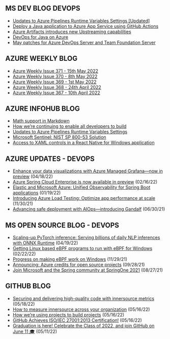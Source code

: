## MS DEV BLOG DEVOPS 

<!-- DEVBLOGDEVOPS:START -->
- [Updates to Azure Pipelines Runtime Variables Settings [Updated]](https://devblogs.microsoft.com/devops/updates-to-azure-pipelines-runtime-variables-settings/)
- [Deploy a Java application to Azure App Service using GitHub Actions](https://devblogs.microsoft.com/devops/deploy-a-java-application-to-azure-app-service-using-github-actions/)
- [Azure Artifacts introduces new Upstreaming capabilities](https://devblogs.microsoft.com/devops/azure-artifacts-introduces-new-upstreaming-capabilities/)
- [DevOps for Java on Azure](https://devblogs.microsoft.com/devops/devops-for-java-on-azure/)
- [May patches for Azure DevOps Server and Team Foundation Server](https://devblogs.microsoft.com/devops/may-patches-for-azure-devops-server-and-team-foundation-server/)
<!-- DEVBLOGDEVOPS:END -->


## AZURE WEEKLY BLOG

<!-- AZUREWEEKLY:START -->
- [Azure Weekly Issue 371 - 15th May 2022](https://azureweekly.info/issue-371.html)
- [Azure Weekly Issue 370 - 8th May 2022](https://azureweekly.info/issue-370.html)
- [Azure Weekly Issue 369 - 1st May 2022](https://azureweekly.info/issue-369.html)
- [Azure Weekly Issue 368 - 24th April 2022](https://azureweekly.info/issue-368.html)
- [Azure Weekly Issue 367 - 10th April 2022](https://azureweekly.info/issue-367.html)
<!-- AZUREWEEKLY:END -->

## AZURE INFOHUB BLOG 

<!-- AZUREINFOHUB:START -->
- [Math support in Markdown](https://github.blog/2022-05-19-math-support-in-markdown/)
- [How we’re continuing to enable all developers to build](https://github.blog/2022-05-19-how-were-continuing-to-enable-all-developers-to-build/)
- [Updates to Azure Pipelines Runtime Variables Settings](https://devblogs.microsoft.com/devops/updates-to-azure-pipelines-runtime-variables-settings/)
- [Microsoft Sentinel: NIST SP 800-53 Solution](https://techcommunity.microsoft.com/t5/public-sector-blog/microsoft-sentinel-nist-sp-800-53-solution/ba-p/3401307)
- [Access to XAML controls in a React Native for Windows application](https://techcommunity.microsoft.com/t5/windows-dev-appconsult/access-to-xaml-controls-in-a-react-native-for-windows/ba-p/3400316)
<!-- AZUREINFOHUB:END -->


## AZURE UPDATES - DEVOPS 

<!-- AZUREUPDATES:START -->

 - [Enhance your data visualizations with Azure Managed Grafana—now in preview](https://azure.microsoft.com/blog/enhance-your-data-visualizations-with-azure-managed-grafana-now-in-preview/) (04/18/22)
 - [Azure Spring Cloud Enterprise is now available in preview](https://azure.microsoft.com/blog/azure-spring-cloud-enterprise-is-now-available-in-preview/) (02/16/22)
 - [Elastic and Microsoft Azure: Unified Observability for Spring Boot applications](https://azure.microsoft.com/blog/elastic-and-microsoft-azure-unified-observability-for-spring-boot-applications/) (01/19/22)
 - [Introducing Azure Load Testing: Optimize app performance at scale](https://azure.microsoft.com/blog/introducing-azure-load-testing-optimize-app-performance-at-scale/) (11/30/21)
 - [Advancing safe deployment with AIOps—introducing Gandalf](https://azure.microsoft.com/blog/advancing-safe-deployment-with-aiops-introducing-gandalf/) (06/30/21)
<!-- AZUREUPDATES:END -->


## MS OPEN SOURCE BLOG - DEVOPS 

<!-- MSOPENSOURCEBLOG:START -->

 - [Scaling-up PyTorch inference: Serving billions of daily NLP inferences with ONNX Runtime](https://cloudblogs.microsoft.com/opensource/2022/04/19/scaling-up-pytorch-inference-serving-billions-of-daily-nlp-inferences-with-onnx-runtime/) (04/19/22)
 - [Getting Linux based eBPF programs to run with eBPF for Windows](https://cloudblogs.microsoft.com/opensource/2022/02/22/getting-linux-based-ebpf-programs-to-run-with-ebpf-for-windows/) (02/22/22)
 - [Progress on making eBPF work on Windows](https://cloudblogs.microsoft.com/opensource/2021/11/29/progress-on-making-ebpf-work-on-windows/) (11/29/21)
 - [Announcing: Azure credits for open source projects](https://cloudblogs.microsoft.com/opensource/2021/09/28/announcing-azure-credits-for-open-source-projects/) (09/28/21)
 - [Join Microsoft and the Spring community at SpringOne 2021](https://cloudblogs.microsoft.com/opensource/2021/08/27/join-microsoft-and-the-spring-community-at-springone-2021/) (08/27/21)
<!-- MSOPENSOURCEBLOG:END -->


## GITHUB BLOG


<!-- GITHUB:START -->

 - [Securing and delivering high-quality code with innersource metrics](https://github.blog/2022-05-18-securing-and-delivering-high-quality-code-with-innersource-metrics/) (05/18/22)
 - [How to measure innersource across your organization](https://github.blog/2022-05-16-how-to-measure-innersource-across-your-organization/) (05/16/22)
 - [How we’re using projects to build projects](https://github.blog/2022-05-16-how-were-using-projects-to-build-projects/) (05/16/22)
 - [GitHub Achieves ISO/IEC 27001:2013 Certification!](https://github.blog/2022-05-16-github-achieves-iso-iec-270012013-certification/) (05/16/22)
 - [Graduation is here! Celebrate the Class of 2022, and join GitHub on June 11 🎓](https://github.blog/2022-05-11-graduation-is-here-celebrate-the-class-of-2022-and-join-github-on-june-11/) (05/11/22)
<!-- GITHUB:END -->
